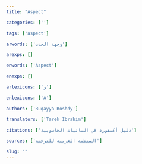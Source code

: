 ```yaml
---
title: "Aspect"

categories: ['']

tags: ['aspect']

arwords: ['وجهة الحدث']

arexps: []

enwords: ['Aspect']

enexps: []

arlexicons: ['و']

enlexicons: ['A']

authors: ['Ruqayya Roshdy']

translators: ['Tarek Ibrahim']

citations: ['دليل أكسفورد في السانيات الحاسوبية']

sources: ['المنظمة العربية للترجمة']

slug: ""
---
```

